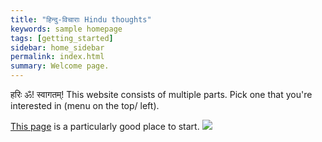 ```yaml
---
title: "हिन्दु-विचाराः Hindu thoughts"
keywords: sample homepage
tags: [getting_started]
sidebar: home_sidebar
permalink: index.html
summary: Welcome page.
---
```


हरिः ॐ! स्वागतम्!
This website consists of multiple parts. Pick one that you're interested in (menu on the top/ left).

[This page](/main/hinduism/introduction.md) is a particularly good place to start.
![](https://i.imgur.com/k0cUISL.jpg)